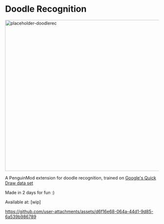 # Doodle Recognition
<img width="800" height="494" alt="placeholder-doodlerec" src="https://github.com/user-attachments/assets/d129048b-57f1-40bc-9a98-aa32b4daf16e" />

A PenguinMod extension for doodle recognition, trained on [Google's Quick Draw data set](https://github.com/googlecreativelab/quickdraw-dataset)

Made in 2 days for fun :)

Available at: [wip]

https://github.com/user-attachments/assets/d6f16e68-064a-44d1-9d85-6a539b986789

